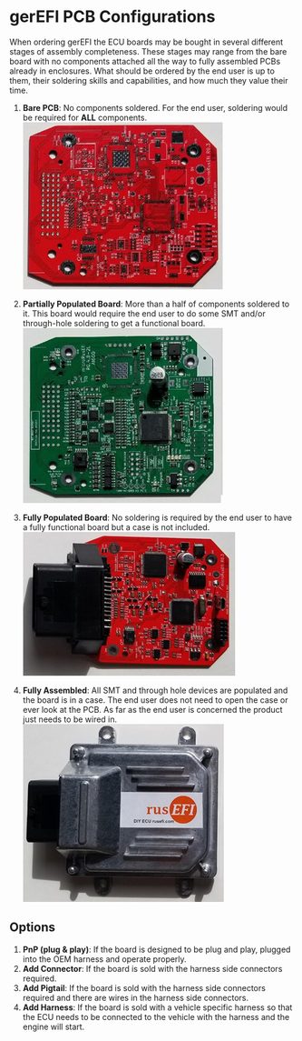 # gerEFI PCB Configurations

When ordering gerEFI the ECU boards may be bought in several different stages of assembly completeness. These stages may range from the bare board with no components attached all the way to fully assembled PCBs already in enclosures. What should be ordered by the end user is up to them, their soldering skills and capabilities, and how much they value their time.

1. **Bare PCB**: No components soldered. For the end user, soldering would be required for **ALL** components.  
![BareMRE](Hardware/Images/BareMRE.png "Bare MRE")

2. **Partially Populated Board**: More than a half of components soldered to it. This board would require the end user to do some SMT and/or through-hole soldering to get a functional board.  
![PartialMRE](Hardware/Images/PartialMRE.png "Partial MRE")

3. **Fully Populated Board**: No soldering is required by the end user to have a fully functional board but a case is not included.  
![PopulatedMRE](Hardware/Images/PopulatedMRE.png "Populated MRE")

4. **Fully Assembled**: All SMT and through hole devices are populated and the board is in a case. The end user does not need to open the case or ever look at the PCB. As far as the end user is concerned the product just needs to be wired in.  
![CompleteMRE](Hardware/Images/CompleteMRE.png "Complete MRE")

## Options

1. **PnP (plug & play)**: If the board is designed to be plug and play, plugged into the OEM harness and operate properly.
2. **Add Connector**: If the board is sold with the harness side connectors required.
3. **Add Pigtail**: If the board is sold with the harness side connectors required and there are wires in the harness side connectors.
4. **Add Harness**: If the board is sold with a vehicle specific harness so that the ECU needs to be connected to the vehicle with the harness and the engine will start.
